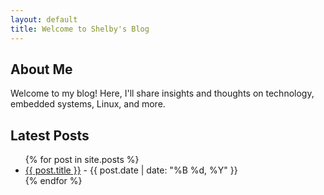 ```yaml
---
layout: default
title: Welcome to Shelby's Blog
---
```


<section id="about">
    <h2>About Me</h2>
    <p>Welcome to my blog! Here, I'll share insights and thoughts on technology, embedded systems, Linux, and more.</p>
</section>

<section id="latest-posts">
    <h2>Latest Posts</h2>
    <ul>
        {% for post in site.posts %}
            <li><a href="{{ post.url }}">{{ post.title }}</a> - {{ post.date | date: "%B %d, %Y" }}</li>
        {% endfor %}
    </ul>
</section>
